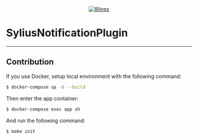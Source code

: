<p align="center">
    <a href="https://8lines.io">
        <img alt="8lines" src="https://8lines-static.s3.eu-central-1.amazonaws.com/open-source-logo-main.png">
    </a>
</p>

# SyliusNotificationPlugin

--- 

## Contribution

If you use Docker, setup local environment with the following command:
```bash
$ docker-compose up -d --build
```

Then enter the app container:
```bash
$ docker-compose exec app sh
```

And run the following command:
```bash
$ make init
```
